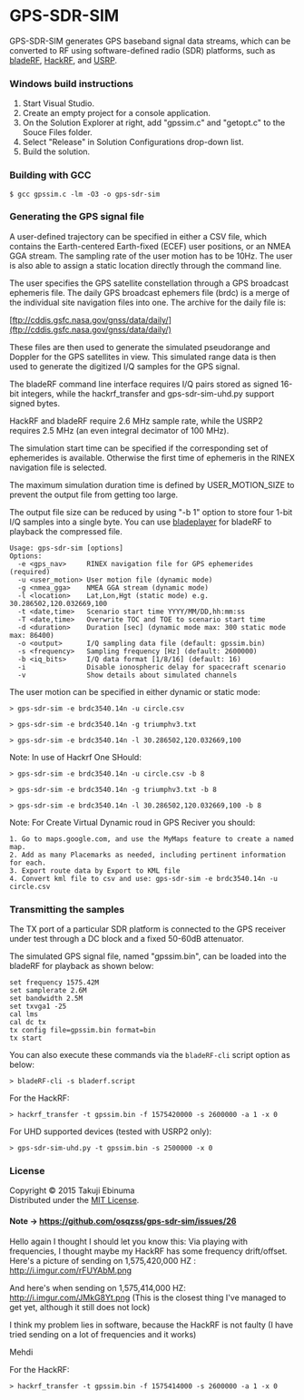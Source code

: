 # GPS-SDR-SIM

GPS-SDR-SIM generates GPS baseband signal data streams, which can be converted 
to RF using software-defined radio (SDR) platforms, such as 
[bladeRF](http://nuand.com/), [HackRF](https://github.com/mossmann/hackrf/wiki), and [USRP](http://www.ettus.com/).

### Windows build instructions

1. Start Visual Studio.
2. Create an empty project for a console application.
3. On the Solution Explorer at right, add "gpssim.c" and "getopt.c" to the Souce Files folder.
4. Select "Release" in Solution Configurations drop-down list.
5. Build the solution.

### Building with GCC

```
$ gcc gpssim.c -lm -O3 -o gps-sdr-sim
```

### Generating the GPS signal file

A user-defined trajectory can be specified in either a CSV file, which contains 
the Earth-centered Earth-fixed (ECEF) user positions, or an NMEA GGA stream.
The sampling rate of the user motion has to be 10Hz.
The user is also able to assign a static location directly through the command line.

The user specifies the GPS satellite constellation through a GPS broadcast 
ephemeris file. The daily GPS broadcast ephemers file (brdc) is a merge of the
individual site navigation files into one. The archive for the daily file is:

[ftp://cddis.gsfc.nasa.gov/gnss/data/daily/](ftp://cddis.gsfc.nasa.gov/gnss/data/daily/)

These files are then used to generate the simulated pseudorange and
Doppler for the GPS satellites in view. This simulated range data is 
then used to generate the digitized I/Q samples for the GPS signal.

The bladeRF command line interface requires I/Q pairs stored as signed 
16-bit integers, while the hackrf_transfer and gps-sdr-sim-uhd.py
support signed bytes.

HackRF and bladeRF require 2.6 MHz sample rate, while the USRP2 requires
2.5 MHz (an even integral decimator of 100 MHz).

The simulation start time can be specified if the corresponding set of ephemerides
is available. Otherwise the first time of ephemeris in the RINEX navigation file
is selected.

The maximum simulation duration time is defined by USER_MOTION_SIZE to 
prevent the output file from getting too large.

The output file size can be reduced by using "-b 1" option to store 
four 1-bit I/Q samples into a single byte. 
You can use [bladeplayer](https://github.com/osqzss/gps-sdr-sim/tree/master/player)
for bladeRF to playback the compressed file.

```
Usage: gps-sdr-sim [options]
Options:
  -e <gps_nav>     RINEX navigation file for GPS ephemerides (required)
  -u <user_motion> User motion file (dynamic mode)
  -g <nmea_gga>    NMEA GGA stream (dynamic mode)
  -l <location>    Lat,Lon,Hgt (static mode) e.g. 30.286502,120.032669,100
  -t <date,time>   Scenario start time YYYY/MM/DD,hh:mm:ss
  -T <date,time>   Overwrite TOC and TOE to scenario start time
  -d <duration>    Duration [sec] (dynamic mode max: 300 static mode max: 86400)
  -o <output>      I/Q sampling data file (default: gpssim.bin)
  -s <frequency>   Sampling frequency [Hz] (default: 2600000)
  -b <iq_bits>     I/Q data format [1/8/16] (default: 16)
  -i               Disable ionospheric delay for spacecraft scenario
  -v               Show details about simulated channels
```

The user motion can be specified in either dynamic or static mode:

```
> gps-sdr-sim -e brdc3540.14n -u circle.csv
```

```
> gps-sdr-sim -e brdc3540.14n -g triumphv3.txt
```

```
> gps-sdr-sim -e brdc3540.14n -l 30.286502,120.032669,100
```
Note: In use of Hackrf One SHould:

```
> gps-sdr-sim -e brdc3540.14n -u circle.csv -b 8 
```

```
> gps-sdr-sim -e brdc3540.14n -g triumphv3.txt -b 8
```

```
> gps-sdr-sim -e brdc3540.14n -l 30.286502,120.032669,100 -b 8
```

Note: For Create Virtual Dynamic roud in GPS Reciver you should:
```
1. Go to maps.google.com, and use the MyMaps feature to create a named map.
2. Add as many Placemarks as needed, including pertinent information for each.
3. Export route data by Export to KML file
4. Convert kml file to csv and use: gps-sdr-sim -e brdc3540.14n -u circle.csv
```

### Transmitting the samples

The TX port of a particular SDR platform is connected to the GPS receiver 
under test through a DC block and a fixed 50-60dB attenuator.

The simulated GPS signal file, named "gpssim.bin", can be loaded
into the bladeRF for playback as shown below:

```
set frequency 1575.42M
set samplerate 2.6M
set bandwidth 2.5M
set txvga1 -25
cal lms
cal dc tx
tx config file=gpssim.bin format=bin
tx start
```

You can also execute these commands via the `bladeRF-cli` script option as below:

```
> bladeRF-cli -s bladerf.script
```

For the HackRF:

```
> hackrf_transfer -t gpssim.bin -f 1575420000 -s 2600000 -a 1 -x 0
```

For UHD supported devices (tested with USRP2 only):

```
> gps-sdr-sim-uhd.py -t gpssim.bin -s 2500000 -x 0
```


### License

Copyright &copy; 2015 Takuji Ebinuma  
Distributed under the [MIT License](http://www.opensource.org/licenses/mit-license.php).


#### Note -> https://github.com/osqzss/gps-sdr-sim/issues/26
Hello again
I thought I should let you know this:
Via playing with frequencies, I thought maybe my HackRF has some frequency drift/offset.
Here's a picture of sending on 1,575,420,000 HZ :
http://i.imgur.com/rFUYAbM.png

And here's when sending on 1,575,414,000 HZ:
http://i.imgur.com/JMkG8Yt.png
(This is the closest thing I've managed to get yet, although it still does not lock)

I think my problem lies in software, because the HackRF is not faulty (I have tried sending on a lot of frequencies and it works)

Mehdi

For the HackRF:

```
> hackrf_transfer -t gpssim.bin -f 1575414000 -s 2600000 -a 1 -x 0
